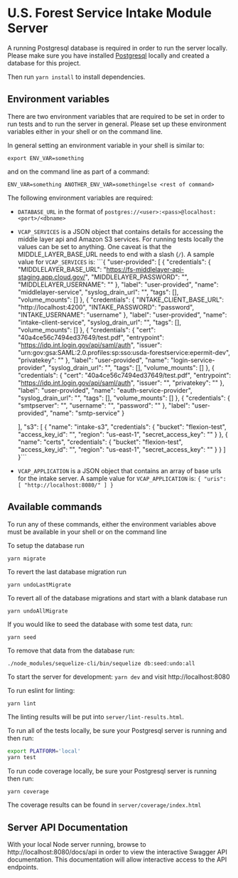 # U.S. Forest Service Intake Module Server

A running Postgresql database is required in order to run the server locally.  Please make sure you have installed [Postgresql](https://www.postgresql.org/) locally and created a database for this project.

Then run `yarn install` to install dependencies.

## Environment variables

There are two environment variables that are required to be set in order to run tests
and to run the server in general.  Please set up these environment variables either in your shell or on the command line.

In general setting an environment variable in your shell is similar to:

`export ENV_VAR=something`

and on the command line as part of a command:

`ENV_VAR=something ANOTHER_ENV_VAR=somethingelse <rest of command>`

The following environment variables are required:

- `DATABASE_URL` in the format of `postgres://<user>:<pass>@localhost:<port>/<dbname>`
- `VCAP_SERVICES` is a JSON object that contains details for accessing the middle layer api and Amazon S3 services. For running tests locally the values can be set to anything. One caveat is that the MIDDLE_LAYER_BASE_URL needs to end with a slash (`/`). A sample value for `VCAP_SERVICES` is: ```{
  "user-provided": [
    {
      "credentials": {
        "MIDDLELAYER_BASE_URL": "https://fs-middlelayer-api-staging.app.cloud.gov/",
        "MIDDLELAYER_PASSWORD": "<ENTER PASSWORD HERE>",
        "MIDDLELAYER_USERNAME": "<ENTER USERNAME HERE>"
      },
      "label": "user-provided",
      "name": "middlelayer-service",
      "syslog_drain_url": "",
      "tags": [],
      "volume_mounts": []
    },
    {
      "credentials": {
        "INTAKE_CLIENT_BASE_URL": "http://localhost:4200",
        "INTAKE_PASSWORD": "password",
        "INTAKE_USERNAME": "username"
      },
      "label": "user-provided",
      "name": "intake-client-service",
      "syslog_drain_url": "",
      "tags": [],
      "volume_mounts": []
    },
    {
      "credentials": {
        "cert": "40a4ce56c7494ed37649/test.pdf",
        "entrypoint": "https://idp.int.login.gov/api/saml/auth",
        "issuer": "urn:gov:gsa:SAML:2.0.profiles:sp:sso:usda-forestservice:epermit-dev",
        "privatekey": "<ENTER SAML KEY HERE>"
      },
      "label": "user-provided",
      "name": "login-service-provider",
      "syslog_drain_url": "",
      "tags": [],
      "volume_mounts": []
    },
    {
      "credentials": {
        "cert": "40a4ce56c7494ed37649/test.pdf",
        "entrypoint": "https://idp.int.login.gov/api/saml/auth",
        "issuer": "<ENTER ISSUER HERE>",
        "privatekey": "<ENTER SAML KEY HERE>"
      },
      "label": "user-provided",
      "name": "eauth-service-provider",
      "syslog_drain_url": "",
      "tags": [],
      "volume_mounts": []
    },
    {
      "credentials": {
        "smtpserver": "<ENTER SMTP SERVER>",
        "username": "<ENTER SMTP USER NAME>",
        "password": "<ENTER SMTP PASSWORD>"
      },
      "label": "user-provided",
      "name": "smtp-service"
    }

  ],
  "s3": [
    {
      "name": "intake-s3",
      "credentials": {
        "bucket": "flexion-test",
        "access_key_id": "<ENTER S3 ACCESS_KEY_ID HERE>",
        "region": "us-east-1",
        "secret_access_key": "<ENTER S3 SECRET_ACCESS_KEY HERE>"
      }
    },
    {
      "name": "certs",
      "credentials": {
        "bucket": "flexion-test",
        "access_key_id": "<ENTER S3 ACCESS_KEY_ID HERE>",
        "region": "us-east-1",
        "secret_access_key": "<ENTER S3 SECRET_ACCESS_KEY HERE>"
      }
    }
  ]
}```

- `VCAP_APPLICATION` is a JSON object that contains an array of base urls for the intake server. A sample value for `VCAP_APPLICATION` is: ```{
  "uris": [
    "http://localhost:8080/"
  ]
}```

## Available commands

To run any of these commands, either the environment variables above must be available in your shell or on the command line

To setup the database run

`yarn migrate`

To revert the last database migration run

`yarn undoLastMigrate`

To revert all of the database migrations and start with a blank database run

`yarn undoAllMigrate`

If you would like to seed the database with some test data, run:

`yarn seed`

To remove that data from the database run:

`./node_modules/sequelize-cli/bin/sequelize db:seed:undo:all`

To start the server for development: `yarn dev` and visit http://localhost:8080

To run eslint for linting:

`yarn lint`

The linting results will be put into `server/lint-results.html`.

To run all of the tests locally, be sure your Postgresql server is running and then run:
```bash
export PLATFORM='local'
yarn test
```

To run code coverage locally, be sure your Postgresql server is running then run:

`yarn coverage`

The coverage results can be found in `server/coverage/index.html`

## Server API Documentation

With your local Node server running, browse to http://localhost:8080/docs/api in order to view the interactive Swagger API documentation.  This documentation will allow interactive access to the API endpoints.
